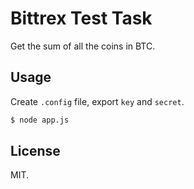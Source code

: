 # Bittrex Test Task

Get the sum of all the coins in BTC.

## Usage

Create `.config` file, export `key` and `secret`.

``` sh
$ node app.js
```

## License

MIT.

